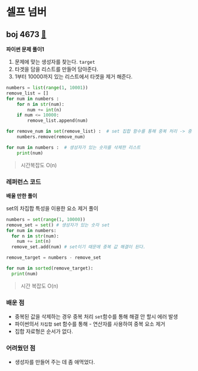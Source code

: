 # 셀프 넘버

## boj 4673 [:link:](https://www.acmicpc.net/submit/4673/)

**파이썬 문제 풀이1**

1. 문제에 맞는 생성자를 찾는다. `target`
2. 타겟을 담을 리스트를 만들어 담아준다.
3. 1부터 10000까지 있는 리스트에서 타겟을 제거 해준다.

```py
numbers = list(range(1, 10001))
remove_list = []  
for num in numbers :
    for n in str(num):
        num += int(n)  
    if num <= 10000:  
        remove_list.append(num) 

for remove_num in set(remove_list) :  # set 집합 함수를 통해 중복 처리 -> 중복 처리 안 할시 같은 값에 대해 에러 발생 
    numbers.remove(remove_num)

for num in numbers :  # 생성자가 있는 숫자를 삭제한 리스트
    print(num)
```

> 시간복잡도 O(n)

### 레퍼런스 코드

**배울 만한 풀이**

set의 차집합 특성을 이용한 요소 제거 풀이

```py
numbers = set(range(1, 10000))
remove_set = set() # 생성자가 있는 숫자 set
for num in numbers:
  for n in str(num):
    num += int(n)
  remove_set.add(num) # set이기 때문에 중복 값 해결이 된다.

remove_target = numbers - remove_set

for num in sorted(remove_target):
  print(num)
```

> 시간 복잡도 O(n)

### 배운 점

- 중복된 값을 삭제하는 경우 중복 처리 `set`함수를 통해 해결 안 할시 에러 발생 
- 파이썬의서 `차집합` set 함수를 통해 - 연산자를 사용하여 중복 요소 제거
- 집합 자료형은 순서가 없다.

### 어려웠던 점

- 생성자를 만들어 주는 데 좀 애먹었다.